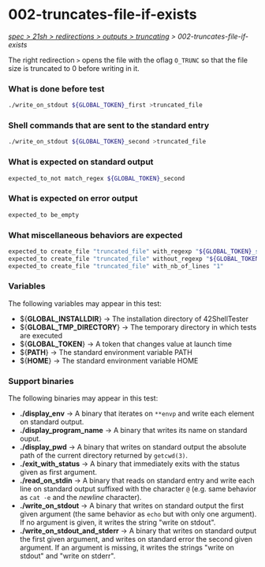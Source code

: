 # 002-truncates-file-if-exists

*[spec > 21sh > redirections > outputs > truncating](..) > 002-truncates-file-if-exists*

The right redirection `>` opens the file with the oflag `O_TRUNC` so that the file size is truncated to 0 before writing in it.
### What is done before test

```bash
./write_on_stdout ${GLOBAL_TOKEN}_first >truncated_file

```

### Shell commands that are sent to the standard entry

```bash
./write_on_stdout ${GLOBAL_TOKEN}_second >truncated_file

```

### What is expected on standard output

```bash
expected_to_not match_regex ${GLOBAL_TOKEN}_second

```

### What is expected on error output

```bash
expected_to be_empty

```

### What miscellaneous behaviors are expected

```bash
expected_to create_file "truncated_file" with_regexp "${GLOBAL_TOKEN}_second"
expected_to create_file "truncated_file" without_regexp "${GLOBAL_TOKEN}_first"
expected_to create_file "truncated_file" with_nb_of_lines "1"

```

### Variables

The following variables may appear in this test:

* ${**GLOBAL_INSTALLDIR**} -> The installation directory of 42ShellTester
* ${**GLOBAL_TMP_DIRECTORY**} -> The temporary directory in which tests are executed
* ${**GLOBAL_TOKEN**} -> A token that changes value at launch time
* ${**PATH**} -> The standard environment variable PATH
* ${**HOME**} -> The standard environment variable HOME

### Support binaries

The following binaries may appear in this test:


* **./display_env** -> A binary that iterates on `**envp` and write each element on standard output.
* **./display_program_name** -> A binary that writes its name on standard ouput.
* **./display_pwd** -> A binary that writes on standard output the absolute path of the current directory returned by `getcwd(3)`.
* **./exit_with_status** -> A binary that immediately exits with the status given as first argument.
* **./read_on_stdin** -> A binary that reads on standard entry and write each line on standard output suffixed with the character `@` (e.g. same behavior as `cat -e` and the *newline* character).
* **./write_on_stdout** -> A binary that writes on standard output the first given argument (the same behavior as `echo` but with only one argument). If no argument is given, it writes the string "write on stdout".
* **./write_on_stdout_and_stderr** -> A binary that writes on standard output the first given argument, and writes on standard error the second given argument. If an argument is missing, it writes the strings "write on stdout" and "write on stderr".
